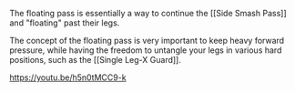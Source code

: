 The floating pass is essentially a way to continue the [[Side Smash Pass]] and "floating" past their legs.

The concept of the floating pass is very important to keep heavy forward pressure, while having the freedom to untangle your legs in various hard positions, such as the [[Single Leg-X Guard]].

https://youtu.be/h5n0tMCC9-k